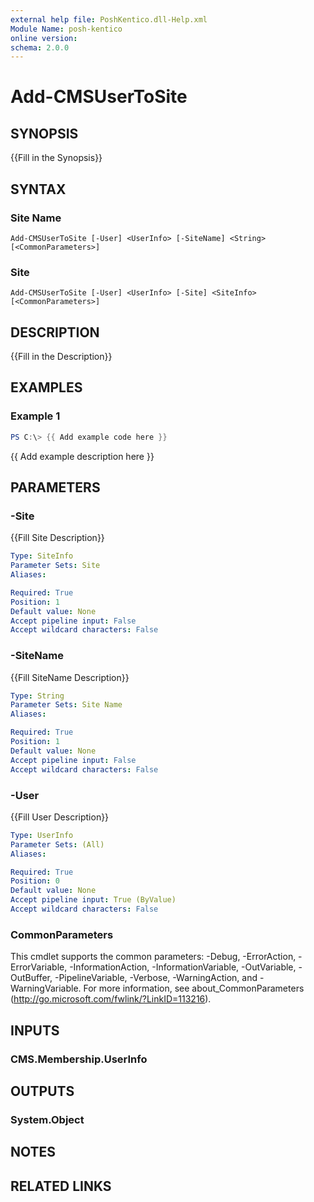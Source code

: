 ```yaml
---
external help file: PoshKentico.dll-Help.xml
Module Name: posh-kentico
online version:
schema: 2.0.0
---
```


# Add-CMSUserToSite

## SYNOPSIS
{{Fill in the Synopsis}}

## SYNTAX

### Site Name
```
Add-CMSUserToSite [-User] <UserInfo> [-SiteName] <String> [<CommonParameters>]
```

### Site
```
Add-CMSUserToSite [-User] <UserInfo> [-Site] <SiteInfo> [<CommonParameters>]
```

## DESCRIPTION
{{Fill in the Description}}

## EXAMPLES

### Example 1
```powershell
PS C:\> {{ Add example code here }}
```

{{ Add example description here }}

## PARAMETERS

### -Site
{{Fill Site Description}}

```yaml
Type: SiteInfo
Parameter Sets: Site
Aliases:

Required: True
Position: 1
Default value: None
Accept pipeline input: False
Accept wildcard characters: False
```

### -SiteName
{{Fill SiteName Description}}

```yaml
Type: String
Parameter Sets: Site Name
Aliases:

Required: True
Position: 1
Default value: None
Accept pipeline input: False
Accept wildcard characters: False
```

### -User
{{Fill User Description}}

```yaml
Type: UserInfo
Parameter Sets: (All)
Aliases:

Required: True
Position: 0
Default value: None
Accept pipeline input: True (ByValue)
Accept wildcard characters: False
```

### CommonParameters
This cmdlet supports the common parameters: -Debug, -ErrorAction, -ErrorVariable, -InformationAction, -InformationVariable, -OutVariable, -OutBuffer, -PipelineVariable, -Verbose, -WarningAction, and -WarningVariable.
For more information, see about_CommonParameters (http://go.microsoft.com/fwlink/?LinkID=113216).

## INPUTS

### CMS.Membership.UserInfo

## OUTPUTS

### System.Object
## NOTES

## RELATED LINKS
